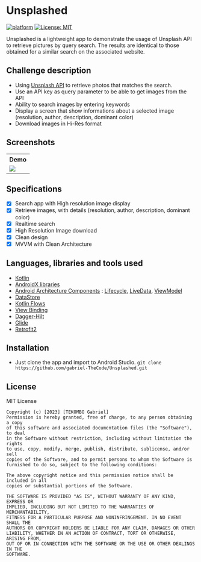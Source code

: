 # Unsplashed
 

[![platform](https://img.shields.io/badge/platform-Android-yellow.svg)](https://www.android.com)
[![License: MIT](https://img.shields.io/badge/License-MIT-red.svg)](https://opensource.org/licenses/MIT)

Unsplashed is a lightweight app to demonstrate the usage of Unsplash API to retrieve pictures by query search. The results are identical to those obtained for a similar search on the associated website.


<a name="description"></a>

## Challenge description

- Using [Unsplash API](https://api.unsplash.com/) to retrieve photos that matches the search.
- Use an API key as query parameter to be able to get images from the API
- Ability to search images by entering keywords
- Display a screen that show informations about a selected image (resolution, author, description, dominant color)
- Download images in Hi-Res format

<a name="screenshots"></a>

## Screenshots

<table style="width:100%">
  <tr>
    <th>Demo</th>
  </tr>
  <tr>
    <td><img src="unsplashed.gif"/></td>

  </tr>
   </table>

<a name="specifications"></a>

## Specifications

- [x] Search app with High resolution image display 
- [x] Retrieve images, with details (resolution, author, description, dominant color)
- [x] Realtime search
- [x] High Resolution Image download
- [x] Clean design
- [x] MVVM with Clean Architecture

<a name="tools"></a>

## Languages, libraries and tools used

- [Kotlin](https://kotlinlang.org/)
- [AndroidX libraries](https://developer.android.com/jetpack/androidx)
- [Android Architecture Components](https://developer.android.com/topic/libraries/architecture) : [Lifecycle](https://developer.android.com/topic/libraries/architecture/lifecycle), [LiveData](https://developer.android.com/topic/libraries/architecture/livedata), [ViewModel](https://developer.android.com/topic/libraries/architecture/viewmodel)
- [DataStore](https://developer.android.com/topic/libraries/architecture/datastore)
- [Kotlin Flows](https://developer.android.com/kotlin/flow)
- [View Binding](https://developer.android.com/topic/libraries/view-binding)
- [Dagger-Hilt](https://developer.android.com/training/dependency-injection/hilt-android)
- [Glide](https://github.com/bumptech/glide)
- [Retrofit2](https://github.com/square/retrofit)


<a name="installation"></a>

## Installation

- Just clone the app and import to Android Studio.
  `git clone https://github.com/gabriel-TheCode/Unsplashed.git`

<a name="license"></a>

## License

MIT License

```
Copyright (c) [2023] [TEKOMBO Gabriel]
Permission is hereby granted, free of charge, to any person obtaining a copy
of this software and associated documentation files (the "Software"), to deal
in the Software without restriction, including without limitation the rights
to use, copy, modify, merge, publish, distribute, sublicense, and/or sell
copies of the Software, and to permit persons to whom the Software is
furnished to do so, subject to the following conditions:

The above copyright notice and this permission notice shall be included in all
copies or substantial portions of the Software.

THE SOFTWARE IS PROVIDED "AS IS", WITHOUT WARRANTY OF ANY KIND, EXPRESS OR
IMPLIED, INCLUDING BUT NOT LIMITED TO THE WARRANTIES OF MERCHANTABILITY,
FITNESS FOR A PARTICULAR PURPOSE AND NONINFRINGEMENT. IN NO EVENT SHALL THE
AUTHORS OR COPYRIGHT HOLDERS BE LIABLE FOR ANY CLAIM, DAMAGES OR OTHER
LIABILITY, WHETHER IN AN ACTION OF CONTRACT, TORT OR OTHERWISE, ARISING FROM,
OUT OF OR IN CONNECTION WITH THE SOFTWARE OR THE USE OR OTHER DEALINGS IN THE
SOFTWARE.
```
